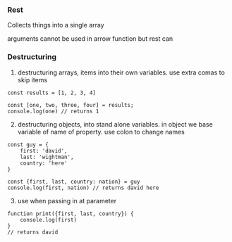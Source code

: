 ### Rest

Collects things into a single array

arguments cannot be used in arrow function but rest can

### Destructuring

1. destructuring arrays, items into their own variables. use extra comas to skip items

```
const results = [1, 2, 3, 4]

const [one, two, three, four] = results;
console.log(one) // returns 1
```

2. destructuring objects, into stand alone variables. in object we base variable of name of property. use colon to change names

```
const guy = {
    first: 'david',
    last: 'wightman',
    country: 'here'
}

const {first, last, country: nation} = guy
console.log(first, nation) // returns david here
```

3. use when passing in at parameter

```
function print({first, last, country}) {
    console.log(first) 
}
// returns david
```